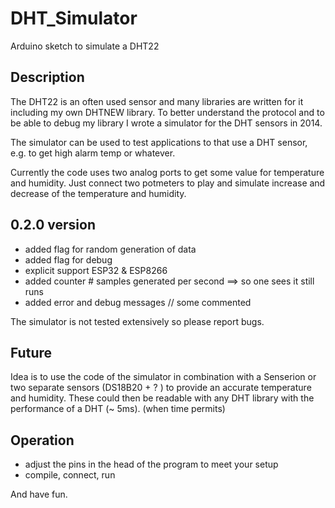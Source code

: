 # DHT_Simulator

Arduino sketch to simulate a DHT22

## Description

The DHT22 is an often used sensor and many libraries are written for it
including my own DHTNEW library. To better understand the protocol and 
to be able to debug my library I wrote a simulator for the DHT sensors
in 2014.

The simulator can be used to test applications to that use a DHT sensor,
e.g. to get high alarm temp or whatever.

Currently the code uses two analog ports to get some value for temperature
and humidity. Just connect two potmeters to play and simulate increase and 
decrease of the temperature and humidity.

## 0.2.0 version

- added flag for random generation of data
- added flag for debug
- explicit support ESP32 & ESP8266
- added counter # samples generated per second ==> so one sees it still runs
- added error and debug messages // some commented

The simulator is not tested extensively so please report bugs.

## Future

Idea is to use the code of the simulator in combination with a 
Senserion or two separate sensors (DS18B20 + ? ) to provide an 
accurate temperature and humidity. These could then be readable 
with any DHT library with the performance of a DHT (~ 5ms).
(when time permits)

## Operation

- adjust the pins in the head of the program to meet your setup
- compile, connect, run

And have fun.
